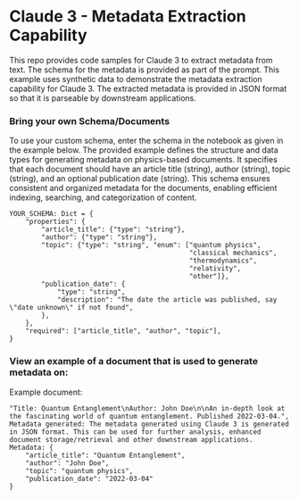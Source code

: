 # Claude 3 - Metadata Extraction Capability

This repo provides code samples for Claude 3 to extract metadata from text. The schema for the metadata is provided as part of the prompt. This example uses synthetic data to demonstrate the metadata extraction capability for Claude 3. The extracted metadata is provided in JSON format so that it is parseable by downstream applications.

### Bring your own Schema/Documents
To use your custom schema, enter the schema in the notebook as given in the example below. The provided example defines the structure and data types for generating metadata on physics-based documents. It specifies that each document should have an article title (string), author (string), topic (string), and an optional publication date (string). This schema ensures consistent and organized metadata for the documents, enabling efficient indexing, searching, and categorization of content.

```
YOUR_SCHEMA: Dict = {
    "properties": {
        "article_title": {"type": "string"},
        "author": {"type": "string"},
        "topic": {"type": "string", "enum": ["quantum physics",
                                             "classical mechanics",
                                             "thermodynamics",
                                             "relativity",
                                             "other"]},
        "publication_date": {
            "type": "string",
            "description": "The date the article was published, say \"date unknown\" if not found",
        },
    },
    "required": ["article_title", "author", "topic"],
}
```

### View an example of a document that is used to generate metadata on:

Example document:

```
"Title: Quantum Entanglement\nAuthor: John Doe\n\nAn in-depth look at the fascinating world of quantum entanglement. Published 2022-03-04.",
Metadata generated: The metadata generated using Claude 3 is generated in JSON format. This can be used for further analysis, enhanced document storage/retrieval and other downstream applications.
Metadata: {
    "article_title": "Quantum Entanglement",
    "author": "John Doe",
    "topic": "quantum physics",
    "publication_date": "2022-03-04"
}
```
